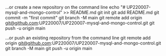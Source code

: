 …or create a new repository on the command line
echo "# UP220007-mysql-and-mongo-control" >> README.md
git init
git add README.md
git commit -m "first commit"
git branch -M main
git remote add origin git@github.com:UP220007/UP220007-mysql-and-mongo-control.git
git push -u origin main


…or push an existing repository from the command line
git remote add origin git@github.com:UP220007/UP220007-mysql-and-mongo-control.git
git branch -M main
git push -u origin main